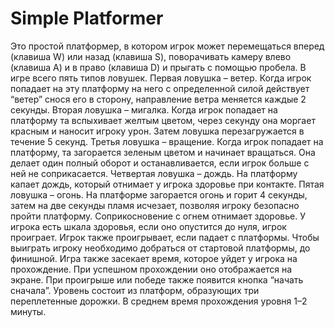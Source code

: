 # Simple Platformer
Это простой платформер, в котором игрок может перемещаться вперед (клавиша W) или назад (клавиша S), поворачивать камеру влево (клавиша A) и в право (клавиша D) и прыгать с помощью пробела.
В игре всего пять типов ловушек. 
Первая ловушка – ветер. Когда игрок попадает на эту платформу на него с определенной силой действует “ветер” снося его в сторону, направление ветра меняется каждые 2 секунды.
Вторая ловушка – мигалка. Когда игрок попадает на платформу та вспыхивает желтым цветом, через секунду она моргает красным и наносит игроку урон. Затем ловушка перезагружается в течение 5 секунд. 
Третья ловушка – вращение. Когда игрок попадает на платформу, та загорается зеленым цветом и начинает вращаться. Она делает один полный оборот и останавливается, если игрок больше с ней не соприкасается. 
Четвертая ловушка – дождь. На платформу капает дождь, который отнимает у игрока здоровье при контакте. 
Пятая ловушка – огонь. На платформе загорается огонь и горит 4 секунды, затем на две секунды пламя исчезает, позволяя игроку безопасно пройти платформу. 
Соприкосновение с огнем отнимает здоровье. 
У игрока есть шкала здоровья, если оно опустится до нуля, игрок проиграет. Игрок также проигрывает, если падает с платформы. 
Чтобы выиграть игроку необходимо добраться от стартовой платформы, до финишной. 
Игра также засекает время, которое уйдет у игрока на прохождение. При успешном прохождении оно отображается на экране. 
При проигрыше или победе также появится кнопка “начать сначала”. 
Уровень состоит из платформ, образующих три переплетенные дорожки. В среднем время прохождения уровня 1–2 минуты. 


